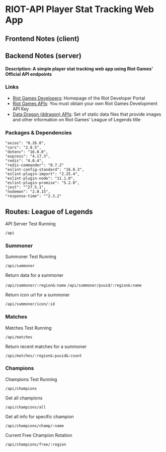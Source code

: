 # RIOT-API Player Stat Tracking Web App

## Frontend Notes (client)

## Backend Notes (server)

#### Description: A simple player stat tracking web app using Riot Games' Official API endpoints

### Links

- [Riot Games Developers](https://developer.riotgames.com/): Homepage of the Riot Developer Portal
- [Riot Games APIs](https://developer.riotgames.com/apis): You must obtain your own Riot Games Development API Key
- [Data Dragon (ddragon) APIs](https://developer.riotgames.com/docs/lol#data-dragon): Set of static data files that provide images and other information on Riot Games' League of Legends title

### Packages & Dependencies

    "axios": "0.26.0",
    "cors": "2.8.5",
    "dotenv": "16.0.0",
    "express": "4.17.3",
    "redis": "4.0.4",
    "redis-commander": "0.7.2"
    "eslint-config-standard": "16.0.3",
    "eslint-plugin-import": "2.25.4",
    "eslint-plugin-node": "11.1.0",
    "eslint-plugin-promise": "5.2.0",
    "jest": "^27.5.1",
    "nodemon": "2.0.15",
    "response-time": "^2.3.2"

## Routes: League of Legends

API Server Test Running

`/api`

### Summoner

Summoner Test Running

`/api/summoner`

Return data for a summoner

`/api/summoner/:region&:name`
`/api/summoner/puuid/:region&:name`

Return icon url for a summoner

`/api/summoner/icon/:id`

### Matches

Matches Test Running

`/api/matches`

Return recent matches for a summoner

`/api/matches/:region&:puuid&:count`

### Champions

Champions Test Running

`/api/champions`

Get all champions

`/api/champions/all`

Get all info for specific champion

`/api/champions/champ/:name`

Current Free Champion Rotation

`/api/champions/free/:region`
